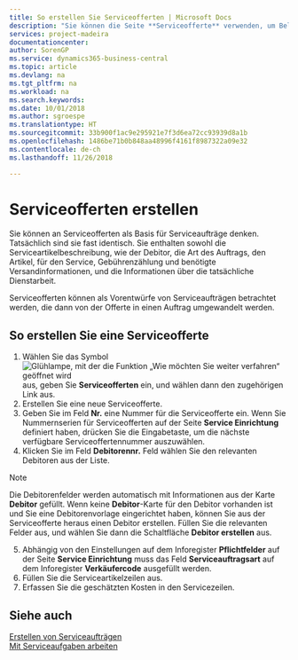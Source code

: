 ```yaml
---
title: So erstellen Sie Serviceofferten | Microsoft Docs
description: "Sie können die Seite **Serviceofferte** verwenden, um Belege zu erstellen, in die Sie Informationen über den Service (Reparatur und Wartung) von Serviceartikeln auf Debitorenanfrage eingeben. Serviceofferten können als Vorentwürfe von Serviceaufträgen betrachtet werden, die dann von der Offerte in einen Auftrag umgewandelt werden."
services: project-madeira
documentationcenter: 
author: SorenGP
ms.service: dynamics365-business-central
ms.topic: article
ms.devlang: na
ms.tgt_pltfrm: na
ms.workload: na
ms.search.keywords: 
ms.date: 10/01/2018
ms.author: sgroespe
ms.translationtype: HT
ms.sourcegitcommit: 33b900f1ac9e295921e7f3d6ea72cc93939d8a1b
ms.openlocfilehash: 1486be71b0b848aa48996f4161f8987322a09e32
ms.contentlocale: de-ch
ms.lasthandoff: 11/26/2018

---
```

# <a name="create-service-quotes"></a>Serviceofferten erstellen
Sie können an Serviceofferten als Basis für Serviceaufträge denken. Tatsächlich sind sie fast identisch. Sie enthalten sowohl die Serviceartikelbeschreibung, wie der Debitor, die Art des Auftrags, den Artikel, für den Service, Gebührenzählung und benötigte Versandinformationen, und die Informationen über die tatsächliche Dienstarbeit.
 
Serviceofferten können als Vorentwürfe von Serviceaufträgen betrachtet werden, die dann von der Offerte in einen Auftrag umgewandelt werden.  
  
## <a name="to-create-a-service-quote"></a>So erstellen Sie eine Serviceofferte  
1. Wählen Sie das Symbol ![Glühlampe, mit der die Funktion „Wie möchten Sie weiter verfahren“ geöffnet wird](media/ui-search/search_small.png "Wie möchten Sie weiter verfahren?") aus, geben Sie **Serviceofferten** ein, und wählen dann den zugehörigen Link aus.  
2. Erstellen Sie eine neue Serviceofferte.  
3. Geben Sie im Feld **Nr.** eine Nummer für die Serviceofferte ein. Wenn Sie Nummernserien für Serviceofferten auf der Seite **Service Einrichtung** definiert haben, drücken Sie die Eingabetaste, um die nächste verfügbare Serviceoffertennummer auszuwählen.  
4. Klicken Sie im Feld **Debitorennr.**  Feld wählen Sie den relevanten Debitoren aus der Liste.  

  > [!Note]  
  >  Die Debitorenfelder werden automatisch mit Informationen aus der Karte **Debitor** gefüllt. Wenn keine **Debitor**-Karte für den Debitor vorhanden ist und Sie eine Debitorenvorlage eingerichtet haben, können Sie aus der Serviceofferte heraus einen Debitor erstellen. Füllen Sie die relevanten Felder aus, und wählen Sie dann die Schaltfläche **Debitor erstellen** aus.  
  
5. Abhängig von den Einstellungen auf dem Inforegister **Pflichtfelder** auf der Seite **Service Einrichtung** muss das Feld **Serviceauftragsart** auf dem Inforegister **Verkäufercode** ausgefüllt werden.  
6. Füllen Sie die Serviceartikelzeilen aus.  
7. Erfassen Sie die geschätzten Kosten in den Servicezeilen.  
  
## <a name="see-also"></a>Siehe auch  
[Erstellen von Serviceaufträgen](service-how-to-create-service-orders.md)  
[Mit Serviceaufgaben arbeiten](service-how-to-work-on-service-tasks.md)  

 
